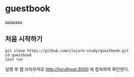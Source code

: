 # guestbook
aaaaaaa
## 처음 시작하기

    git clone https://github.com/clojure-study/guestbook.git
    cd guestbook
    lein run

실행 후 웹 브라우저로 [http://localhost:3000](http://localhost:3000) 에 접속하여 확인한다.

